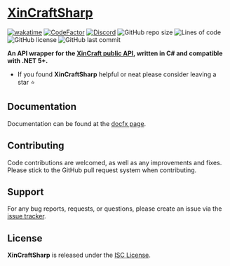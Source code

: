 # [XinCraftSharp](https://github.com/Metacinnabar/XinCraftSharp) 
[![wakatime](https://wakatime.com/badge/github/Metacinnabar/XinCraftSharp.svg)](https://wakatime.com/badge/github/Metacinnabar/XinCraftSharp)
[![CodeFactor](https://www.codefactor.io/repository/github/metacinnabar/xincraftsharp/badge)](https://www.codefactor.io/repository/github/metacinnabar/xincraftsharp)
[![Discord](https://img.shields.io/discord/635695428834164746?color=%235865F2)](https://discord.metacinna.bar)
![GitHub repo size](https://img.shields.io/github/repo-size/Metacinnabar/xincraftsharp)
![Lines of code](https://img.shields.io/tokei/lines/github/Metacinnabar/xincraftsharp)
![GitHub license](https://img.shields.io/github/license/Metacinnabar/xincraftsharp)
![GitHub last commit](https://img.shields.io/github/last-commit/Metacinnabar/xincraftsharp)

**An API wrapper for the [XinCraft public API](https://github.com/XinCraft/docs), written in C# and compatible with .NET 5+.**
- If you found **XinCraftSharp** helpful or neat please consider leaving a star ⭐

## Documentation     
Documentation can be found at the [docfx page](https://metacinna.bar/xincraftsharp/api).

## Contributing
Code contributions are welcomed, as well as any improvements and fixes.  
Please stick to the GitHub pull request system when contributing.

## Support
For any bug reports, requests, or questions, please create an issue via the [issue tracker](https://github.com/Metacinnabar/XinCraftSharp).

## License
**XinCraftSharp** is released under the [ISC License](https://github.com/Metacinnabar/XinCraftSharp/blob/master/LICENSE).
